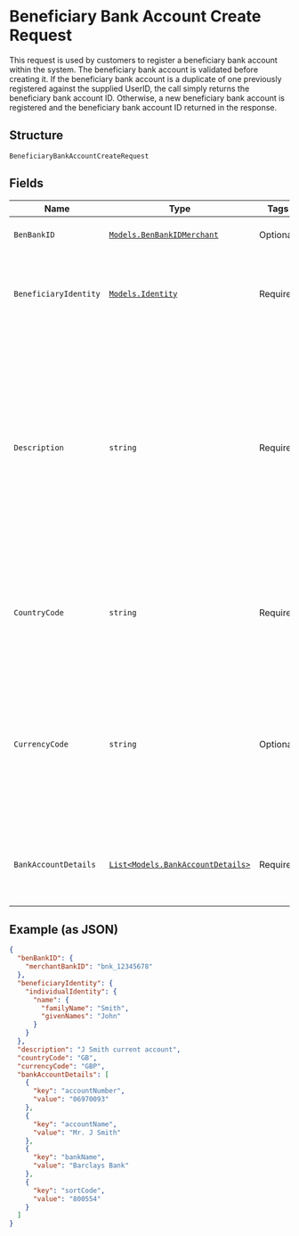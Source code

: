 
# Beneficiary Bank Account Create Request

This request is used by customers to register a beneficiary bank account within the system. The beneficiary bank account is validated before creating it. If the  beneficiary bank account is a duplicate of one previously registered against the supplied UserID, the call simply returns the beneficiary bank account ID. Otherwise, a new beneficiary bank account is registered and the beneficiary bank account ID returned in the response.

## Structure

`BeneficiaryBankAccountCreateRequest`

## Fields

| Name | Type | Tags | Description |
|  --- | --- | --- | --- |
| `BenBankID` | [`Models.BenBankIDMerchant`](../../doc/models/ben-bank-id-merchant.md) | Optional | This group consists of merchant beneficiary bank identifier only. |
| `BeneficiaryIdentity` | [`Models.Identity`](../../doc/models/identity.md) | Required | Represents the identity of an individual or legal entity. You must specify one of either an individual identity or legal entity identity or unstructured identity. |
| `Description` | `string` | Required | Type which defines a beneficiary bank account description. Each bank account must be given a description therefore this is a mandatory component of the BeneficiaryBankAccount complex type. For this field, you can provide information that is relevant to the bank account being created, i.e. the account holders name or bank account name.<br>**Constraints**: *Minimum Length*: `1`, *Maximum Length*: `254` |
| `CountryCode` | `string` | Required | Valid supported ISO 3166 2-character country code. This represents the territory in which this bank account is domiciled<br>**Constraints**: *Minimum Length*: `2`, *Maximum Length*: `2` |
| `CurrencyCode` | `string` | Optional | Valid supported ISO 4217 3-character currency code. The currency held in this bank account may optionally be supplied in this field. If not supplied it will assume the default currency of the 'countryCode' parameter.<br>**Constraints**: *Minimum Length*: `3`, *Maximum Length*: `3` |
| `BankAccountDetails` | [`List<Models.BankAccountDetails>`](../../doc/models/bank-account-details.md) | Required | It is a is a group of sub-elements which collectively identify both the bank and the account within the bank.<br>**Constraints**: *Minimum Items*: `1` |

## Example (as JSON)

```json
{
  "benBankID": {
    "merchantBankID": "bnk_12345678"
  },
  "beneficiaryIdentity": {
    "individualIdentity": {
      "name": {
        "familyName": "Smith",
        "givenNames": "John"
      }
    }
  },
  "description": "J Smith current account",
  "countryCode": "GB",
  "currencyCode": "GBP",
  "bankAccountDetails": [
    {
      "key": "accountNumber",
      "value": "06970093"
    },
    {
      "key": "accountName",
      "value": "Mr. J Smith"
    },
    {
      "key": "bankName",
      "value": "Barclays Bank"
    },
    {
      "key": "sortCode",
      "value": "800554"
    }
  ]
}
```

